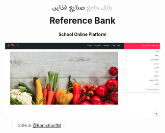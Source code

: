 <h1 align="center">
  <br>
  <a href="#"><img src="./pannels/src/assets/images/logo4.png" alt="Reference Bank" width="200"></a>
  <br>
  Reference Bank
  <br>
</h1>

<h4 align="center">School Online Platform</h4>

![screenshot](./pannels/src/assets/images/View.png)

> GitHub [@BanisharifM](https://github.com/BanisaharifM) &nbsp;&middot;&nbsp;
